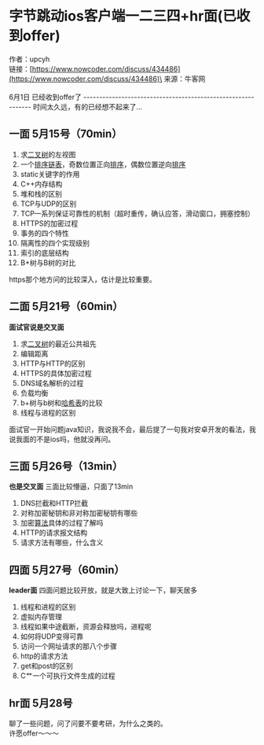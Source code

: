 # 字节跳动ios客户端一二三四+hr面(已收到offer)

作者：upcyh\
链接：[https://www.nowcoder.com/discuss/434486](https://www.nowcoder.com/discuss/434486)\
来源：牛客网\
\
6月1日    已经收到offer了 ------------------------------------------------------------- 时间太久远，有的已经想不起来了...

##  **一面 5月15号（70min）**

1.  求[二叉树](https://app.gitbook.com/jump/super-jump/word?word=%E4%BA%8C%E5%8F%89%E6%A0%91)的左视图
2.  一个[排序](https://app.gitbook.com/jump/super-jump/word?word=%E6%8E%92%E5%BA%8F)[链表](https://app.gitbook.com/jump/super-jump/word?word=%E9%93%BE%E8%A1%A8)，奇数位置正向[排序](https://app.gitbook.com/jump/super-jump/word?word=%E6%8E%92%E5%BA%8F)，偶数位置逆向[排序](https://app.gitbook.com/jump/super-jump/word?word=%E6%8E%92%E5%BA%8F)
3.  static关键字的作用
4.  C++内存结构
5.  堆和栈的区别
6.  TCP与UDP的区别
7.  TCP一系列保证可靠性的机制（超时重传，确认应答，滑动窗口，拥塞控制）
8.  HTTPS的加密过程
9.  事务的四个特性
10.  隔离性的四个实现级别
11.  索引的底层结构
12.  B+树与B树的对比

 https那个地方问的比较深入，估计是比较重要。

##  **二面 5月21号（60min）**

 **面试官说是交叉面**

1.  求[二叉树](https://app.gitbook.com/jump/super-jump/word?word=%E4%BA%8C%E5%8F%89%E6%A0%91)的最近公共祖先
2.  编辑距离
3.  HTTP与HTTP的区别
4.  HTTPS的具体加密过程
5.  DNS域名解析的过程
6.  负载均衡
7.  b+树与b树和[哈希表](https://app.gitbook.com/jump/super-jump/word?word=%E5%93%88%E5%B8%8C%E8%A1%A8)的比较
8.  线程与进程的区别

 面试官一开始问题java知识，我说我不会，最后提了一句我对安卓开发的看法，我说我面的不是ios吗，他就没再问。

##  **三面 5月26号（13min）**

 **也是交叉面** 三面比较懵逼，只面了13min

1.  DNS拦截和HTTP拦截
2.  对称加密秘钥和非对称加密秘钥有哪些
3.  加密[算法](https://app.gitbook.com/jump/super-jump/word?word=%E7%AE%97%E6%B3%95)具体的过程了解吗
4.  HTTP的请求报文结构
5.  请求方法有哪些，什么含义

##  **四面 5月27号（60min）**

 **leader面** 四面问题比较开放，就是大致上讨论一下，聊天居多

1.  线程和进程的区别
2.  虚拟内存管理
3.  线程如果中途截断，资源会释放吗，进程呢
4.  如何将UDP变得可靠
5.  访问一个网址请求的那八个步骤
6.  http的请求方法
7.  get和post的区别
8.  C艹一个可执行文件生成的过程

##  **hr面 5月28号**

 聊了一些问题，问了问要不要考研，为什么之类的。\
 许愿offer～～～
